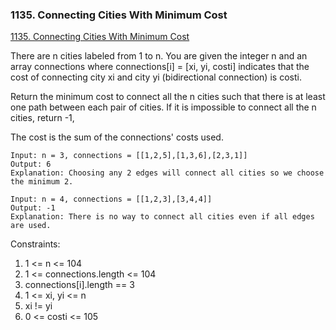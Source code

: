 ### 1135. Connecting Cities With Minimum Cost

[1135. Connecting Cities With Minimum Cost
](https://leetcode.com/problems/connecting-cities-with-minimum-cost/)

There are n cities labeled from 1 to n. You are given the integer n and an array connections where connections[i] = [xi, yi, costi] indicates that the cost of connecting city xi and city yi (bidirectional connection) is costi.

Return the minimum cost to connect all the n cities such that there is at least one path between each pair of cities. If it is impossible to connect all the n cities, return -1,

The cost is the sum of the connections' costs used.

```
Input: n = 3, connections = [[1,2,5],[1,3,6],[2,3,1]]
Output: 6
Explanation: Choosing any 2 edges will connect all cities so we choose the minimum 2.
```

```
Input: n = 4, connections = [[1,2,3],[3,4,4]]
Output: -1
Explanation: There is no way to connect all cities even if all edges are used.
```

Constraints:

1. 1 <= n <= 104
2. 1 <= connections.length <= 104
3. connections[i].length == 3
4. 1 <= xi, yi <= n
5. xi != yi
6. 0 <= costi <= 105